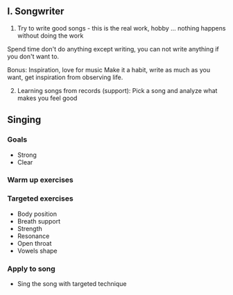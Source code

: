## I. Songwriter
1. Try to write good songs - this is the real work, hobby ... nothing happens without doing the work

Spend time don't do anything except writing, you can not write anything if you don't want to.

Bonus: Inspiration, love for music
Make it a habit, write as much as you want, get inspiration from observing life.

2. Learning songs from records (support): Pick a song and analyze what makes you feel good

## Singing
### Goals
- Strong
- Clear
### Warm up exercises

### Targeted exercises
- Body position
- Breath support
- Strength
- Resonance
- Open throat
- Vowels shape

### Apply to song
- Sing the song with targeted technique
